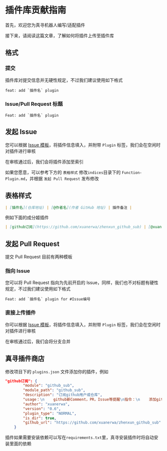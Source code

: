 # 插件库贡献指南

首先，欢迎您为真寻机器人编写/适配插件

接下来，请阅读这篇文章，了解如何将插件上传至插件库

## 格式

### 提交

插件库对提交信息并无硬性规定，不过我们建议使用如下格式

```
feat: add `插件名` plugin
```

### Issue/Pull Request 标题

```
Feat: add `插件名` plugin
```

## 发起 Issue 

您可以根据 [Issue 模板](./.github/ISSUE_TEMPLATE/plugin.md)，将插件信息填入，并附带 `Plugin` 标签，我们会在空闲时对插件进行审核

在审核通过后，我们会将插件添加至索引

如果您愿意，可以参考下方的 `表格样式` 修改`indices`目录下的 `Function-Plugin.md`，并根据 `发起 Pull Request` 发布修改

## 表格样式

```markdown
| [插件名](仓库地址) | [@作者名](作者 GitHub 地址) | 插件备注 |
```

例如下面的成分姬插件

```markdown
| [github订阅](https://github.com/xuanerwa/zhenxun_github_sub) | [@xuanerwa](https://github.com/xuanerwa) | 用来推送github用户动态或仓库动态                             |
```

## 发起 Pull Request

提交 Pull Request 目前有两种模板

### 指向 Issue

您可以将 Pull Request 指向为先前开启的 Issue，同样，我们也不对标题有硬性规定，不过我们建议使用如下格式

```
Feat: add `插件名` plugin for #Issue编号
```

### 直接上传插件

你可以根据 [Issue 模板](./.github/ISSUE_TEMPLATE/plugin.md)，将插件信息填入，并附带 `Plugin` 标签，我们会在空闲时对插件进行审核

在审核通过后，我们会将分支合并

## 真寻插件商店

修改项目下的 `plugins.json` 文件添加你的插件，例如
```json
"github订阅": {
        "module": "github_sub",
        "module_path": "github_sub",
        "description": "订阅github用户或仓库",
        "usage：\n    github新Comment，PR，Issue等提醒\n指令：\n    添加github ['用户'/'仓库'] [用户名/{owner/repo}]\n    删除github [用户名/{owner/repo}]\n    查看github\n    示例：添加github订阅 用户 HibiKier\n    示例：添加gb订阅 仓库 HibiKier/zhenxun_bot\n    示例：添加github 用户 HibiKier\n    示例：删除gb订阅 HibiKier",
        "author": "xuanerwa",
        "version": "0.6",
        "plugin_type": "NORMAL",
        "is_dir": true,
		"github_url": "https://github.com/xuanerwa/zhenxun_github_sub"
    }
```




插件如果需要安装依赖可以写在`requirements.txt`里，真寻安装插件时将自动安装里面的依赖

